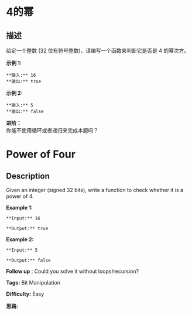 # 4的幂

## 描述

给定一个整数 (32 位有符号整数)，请编写一个函数来判断它是否是 4 的幂次方。

**示例 1:**

    
    
    **输入:** 16
    **输出:** true
    

**示例 2:**

    
    
    **输入:** 5
    **输出:** false

**进阶：**  
你能不使用循环或者递归来完成本题吗？



# Power of Four

## Description



Given an integer (signed 32 bits), write a function to check whether it is a power of 4.

**Example 1:**

    
    
    **Input:** 16
    **Output:** true
    

**Example 2:**

    
    
    **Input:** 5
    **Output:** false

**Follow up** : Could you solve it without loops/recursion?


**Tags:** Bit Manipulation

**Difficulty:** Easy

**思路:**
